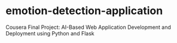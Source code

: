 # emotion-detection-application
Cousera Final Project: AI-Based Web Application Development and Deployment using Python and Flask
